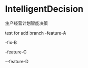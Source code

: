 # IntelligentDecision

生产经营计划智能决策

test for add branch  -feature-A

-fix-B

-feature-C


--feature-D

